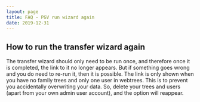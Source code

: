 ```yaml
---
layout: page
title: FAQ - PGV run wizard again
date: 2019-12-31
---
```


## How to run the transfer wizard again

The transfer wizard should only need to be run once, and therefore once it is completed, the link to it no longer appears. But if something goes wrong and you do need to re-run it, then it is possible. The link is only shown when you have no family trees and only one user in webtrees. This is to prevent you accidentally overwriting your data. So, delete your trees and users (apart from your own admin user account), and the option will reappear.
